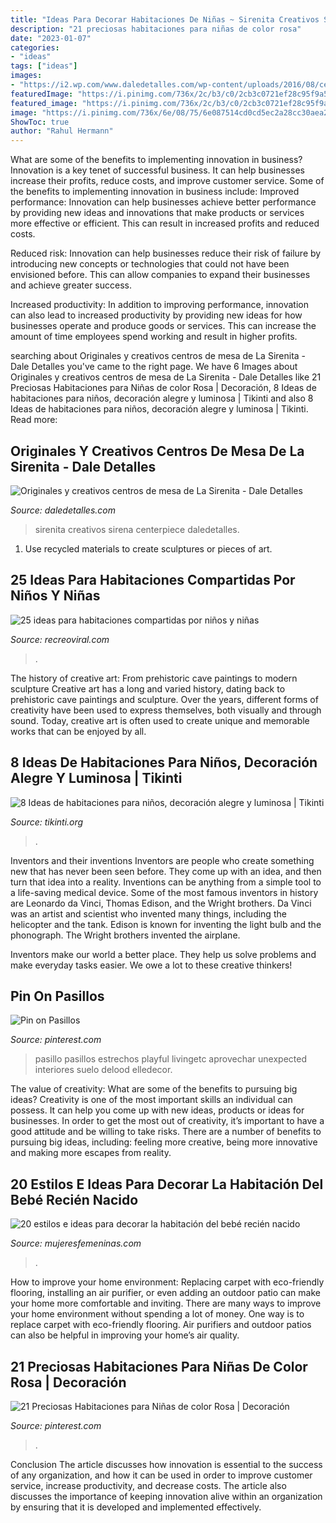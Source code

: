 ```yaml
---
title: "Ideas Para Decorar Habitaciones De Niñas ~ Sirenita Creativos Sirena Centerpiece Daledetalles"
description: "21 preciosas habitaciones para niñas de color rosa"
date: "2023-01-07"
categories:
- "ideas"
tags: ["ideas"]
images:
- "https://i2.wp.com/www.daledetalles.com/wp-content/uploads/2016/08/centro-de-mesa-sirenita10.jpg"
featuredImage: "https://i.pinimg.com/736x/2c/b3/c0/2cb3c0721ef28c95f9a585cbd00c9227.jpg"
featured_image: "https://i.pinimg.com/736x/2c/b3/c0/2cb3c0721ef28c95f9a585cbd00c9227.jpg"
image: "https://i.pinimg.com/736x/6e/08/75/6e087514cd0cd5ec2a28cc30aea2fb7f.jpg"
ShowToc: true
author: "Rahul Hermann"
---
```



What are some of the benefits to implementing innovation in business?
Innovation is a key tenet of successful business. It can help businesses increase their profits, reduce costs, and improve customer service. Some of the benefits to implementing innovation in business include: 
Improved performance: Innovation can help businesses achieve better performance by providing new ideas and innovations that make products or services more effective or efficient. This can result in increased profits and reduced costs. 

Reduced risk: Innovation can help businesses reduce their risk of failure by introducing new concepts or technologies that could not have been envisioned before. This can allow companies to expand their businesses and achieve greater success. 

Increased productivity: In addition to improving performance, innovation can also lead to increased productivity by providing new ideas for how businesses operate and produce goods or services. This can increase the amount of time employees spend working and result in higher profits.

	

		
searching about Originales y creativos centros de mesa de La Sirenita - Dale Detalles you've came to the right page. We have 6 Images about Originales y creativos centros de mesa de La Sirenita - Dale Detalles like 21 Preciosas Habitaciones para Niñas de color Rosa | Decoración, 8 Ideas de habitaciones para niños, decoración alegre y luminosa | Tikinti and also 8 Ideas de habitaciones para niños, decoración alegre y luminosa | Tikinti. Read more:
		
    
## Originales Y Creativos Centros De Mesa De La Sirenita - Dale Detalles

<img loading=lazy src="https://i2.wp.com/www.daledetalles.com/wp-content/uploads/2016/08/centro-de-mesa-sirenita10.jpg" onerror="this.onerror=null;this.src='https://tse4.mm.bing.net/th?id=OIP.hihWuTwmw5ZXrbbXLvhzgQHaNL&amp;pid=15.1';" alt="Originales y creativos centros de mesa de La Sirenita - Dale Detalles">

_Source: daledetalles.com_

>sirenita creativos sirena centerpiece daledetalles. 

	

1. Use recycled materials to create sculptures or pieces of art.

    
## 25 Ideas Para Habitaciones Compartidas Por Niños Y Niñas

<img loading=lazy src="https://www.recreoviral.com/wp-content/uploads/2015/10/Creativas-habitaciones-compartidas-por-niños-y-niñas-7.jpg" onerror="this.onerror=null;this.src='https://tse3.mm.bing.net/th?id=OIP.mXZ4BFplnJZSrfeDIgdi1AHaGC&amp;pid=15.1';" alt="25 ideas para habitaciones compartidas por niños y niñas">

_Source: recreoviral.com_

>. 

	

The history of creative art: From prehistoric cave paintings to modern sculpture
Creative art has a long and varied history, dating back to prehistoric cave paintings and sculpture. Over the years, different forms of creativity have been used to express themselves, both visually and through sound. Today, creative art is often used to create unique and memorable works that can be enjoyed by all.

    
## 8 Ideas De Habitaciones Para Niños, Decoración Alegre Y Luminosa | Tikinti

<img loading=lazy src="http://tikinti.org/wp-content/uploads/2014/08/habitaciones-de-niños-tikinti-1-684x1024.jpg" onerror="this.onerror=null;this.src='https://tse2.mm.bing.net/th?id=OIP.w75_kvrwJxNDEcxQIXYe_wHaLF&amp;pid=15.1';" alt="8 Ideas de habitaciones para niños, decoración alegre y luminosa | Tikinti">

_Source: tikinti.org_

>. 

	

Inventors and their inventions
Inventors are people who create something new that has never been seen before. They come up with an idea, and then turn that idea into a reality. Inventions can be anything from a simple tool to a life-saving medical device.
Some of the most famous inventors in history are Leonardo da Vinci, Thomas Edison, and the Wright brothers. Da Vinci was an artist and scientist who invented many things, including the helicopter and the tank. Edison is known for inventing the light bulb and the phonograph. The Wright brothers invented the airplane.

Inventors make our world a better place. They help us solve problems and make everyday tasks easier. We owe a lot to these creative thinkers!

    
## Pin On Pasillos

<img loading=lazy src="https://i.pinimg.com/736x/2c/b3/c0/2cb3c0721ef28c95f9a585cbd00c9227.jpg" onerror="this.onerror=null;this.src='https://tse2.mm.bing.net/th?id=OIP.w1dmc7BG4RYFRtnIbLr0PwHaLH&amp;pid=15.1';" alt="Pin on Pasillos">

_Source: pinterest.com_

>pasillo pasillos estrechos playful livingetc aprovechar unexpected interiores suelo delood elledecor. 

	

The value of creativity: What are some of the benefits to pursuing big ideas?
Creativity is one of the most important skills an individual can possess. It can help you come up with new ideas, products or ideas for businesses. In order to get the most out of creativity, it’s important to have a good attitude and be willing to take risks. There are a number of benefits to pursuing big ideas, including: feeling more creative, being more innovative and making more escapes from reality.

    
## 20 Estilos E Ideas Para Decorar La Habitación Del Bebé Recién Nacido

<img loading=lazy src="https://www.mujeresfemeninas.com/imagenes/hogar/cuarto-de-niño-bebe-830x450.jpg" onerror="this.onerror=null;this.src='https://tse2.mm.bing.net/th?id=OIP.bifkxZhlZ6rTMEiv8GHKWgHaEA&amp;pid=15.1';" alt="20 estilos e ideas para decorar la habitación del bebé recién nacido">

_Source: mujeresfemeninas.com_

>. 

	

How to improve your home environment: Replacing carpet with eco-friendly flooring, installing an air purifier, or even adding an outdoor patio can make your home more comfortable and inviting.
There are many ways to improve your home environment without spending a lot of money. One way is to replace carpet with eco-friendly flooring. Air purifiers and outdoor patios can also be helpful in improving your home’s air quality.

    
## 21 Preciosas Habitaciones Para Niñas De Color Rosa | Decoración

<img loading=lazy src="https://i.pinimg.com/736x/6e/08/75/6e087514cd0cd5ec2a28cc30aea2fb7f.jpg" onerror="this.onerror=null;this.src='https://tse3.mm.bing.net/th?id=OIP.H2NLrMrsMF4p8XF2P_V4EwHaJ3&amp;pid=15.1';" alt="21 Preciosas Habitaciones para Niñas de color Rosa | Decoración">

_Source: pinterest.com_

>. 

	

Conclusion
The article discusses how innovation is essential to the success of any organization, and how it can be used in order to improve customer service, increase productivity, and decrease costs. The article also discusses the importance of keeping innovation alive within an organization by ensuring that it is developed and implemented effectively.

